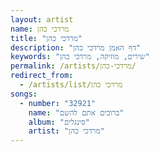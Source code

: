 ```yaml
---
layout: artist
name: מרדכי כהן
title: "מרדכי כהן"
description: "דף האמן מרדכי כהן"
keywords: "שירים, מוזיקה, מרדכי כהן"
permalink: /artists/מרדכי-כהן/
redirect_from:
  - /artists/list/מרדכי כהן
songs:
  - number: "32921"
    name: "ברוכים אתם להשם"
    album: "סינגלים"
    artist: "מרדכי כהן"
---
```

